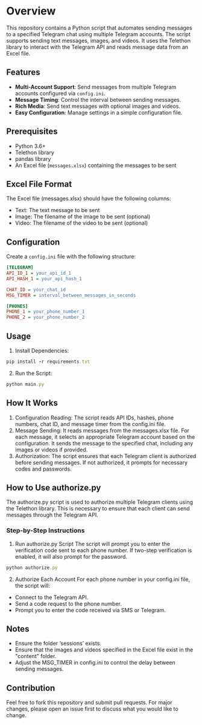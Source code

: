 # Overview

This repository contains a Python script that automates sending messages to a specified Telegram chat using multiple Telegram accounts. The script supports sending text messages, images, and videos. It uses the Telethon library to interact with the Telegram API and reads message data from an Excel file.

## Features

- **Multi-Account Support**: Send messages from multiple Telegram accounts configured via `config.ini`.
- **Message Timing**: Control the interval between sending messages.
- **Rich Media**: Send text messages with optional images and videos.
- **Easy Configuration**: Manage settings in a simple configuration file.

## Prerequisites

- Python 3.6+
- Telethon library
- pandas library
- An Excel file (`messages.xlsx`) containing the messages to be sent

## Excel File Format
The Excel file (messages.xlsx) should have the following columns:

- Text: The text message to be sent
- Image: The filename of the image to be sent (optional)
- Video: The filename of the video to be sent (optional)

## Configuration

Create a `config.ini` file with the following structure:

```ini
[TELEGRAM]
API_ID_1 = your_api_id_1
API_HASH_1 = your_api_hash_1

CHAT_ID = your_chat_id
MSG_TIMER = interval_between_messages_in_seconds

[PHONES]
PHONE_1 = your_phone_number_1
PHONE_2 = your_phone_number_2
```

## Usage
1. Install Dependencies:
```rb
pip install -r requirements.txt
```
2. Run the Script:
```rb
python main.py
```

## How It Works
1. Configuration Reading:
The script reads API IDs, hashes, phone numbers, chat ID, and message timer from the config.ini file.
2. Message Sending:
It reads messages from the messages.xlsx file.
For each message, it selects an appropriate Telegram account based on the configuration.
It sends the message to the specified chat, including any images or videos if provided.
3. Authorization:
The script ensures that each Telegram client is authorized before sending messages. If not authorized, it prompts for necessary codes and passwords.

## How to Use authorize.py
The authorize.py script is used to authorize multiple Telegram clients using the Telethon library. This is necessary to ensure that each client can send messages through the Telegram API.

### Step-by-Step Instructions
1. Run authorize.py Script
The script will prompt you to enter the verification code sent to each phone number. If two-step verification is enabled, it will also prompt for the password.
```rb
python authorize.py
```
2. Authorize Each Account
For each phone number in your config.ini file, the script will:
- Connect to the Telegram API.
- Send a code request to the phone number.
- Prompt you to enter the code received via SMS or Telegram.

## Notes
- Ensure the folder ‘sessions’ exists.
- Ensure that the images and videos specified in the Excel file exist in the "content" folder.
- Adjust the MSG_TIMER in config.ini to control the delay between sending messages.

## Contribution
Feel free to fork this repository and submit pull requests. For major changes, please open an issue first to discuss what you would like to change.
